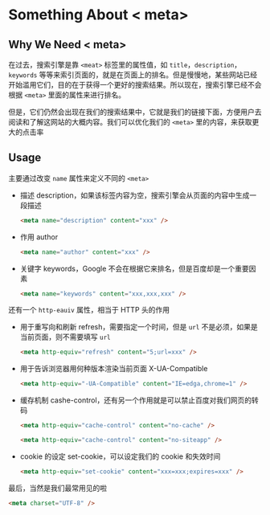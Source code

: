 # Something About < meta>

## Why We Need < meta> 

在过去，搜索引擎是靠 `<meat>` 标签里的属性值，如 `title`，`description`，`keywords` 等等来索引页面的，就是在页面上的排名。但是慢慢地，某些网站已经开始滥用它们，目的在于获得一个更好的搜索结果。所以现在，搜索引擎已经不会根据 `<meta>` 里面的属性来进行排名。

但是，它们仍然会出现在我们的搜索结果中，它就是我们的链接下面，方便用户去阅读和了解这网站的大概内容。我们可以优化我们的 `<meta>` 里的内容，来获取更大的点击率

## Usage

主要通过改变 `name` 属性来定义不同的 `<meta>`

- 描述 description，如果该标签内容为空，搜索引擎会从页面的内容中生成一段描述

    ```html
    <meta name="description" content="xxx" />
    ```
    
- 作用 author

    ```html
    <meta name="author" content="xxx" />
    ```
    
- 关键字 keywords，Google 不会在根据它来排名，但是百度却是一个重要因素

    ```html
    <meta name="keywords" content="xxx,xxx,xxx" />
    ```
    
还有一个 `http-eauiv` 属性，相当于 HTTP 头的作用

    
- 用于重写向和刷新 refresh，需要指定一个时间，但是 `url` 不是必须，如果是当前页面，则不需要填写 `url`

    ```html
    <meta http-equiv="refresh" content="5;url=xxx" />
    ```

- 用于告诉浏览器用何种版本渲染当前页面 X-UA-Compatible

    ```html
    <meta http-equiv="-UA-Compatible" content="IE=edga,chrome=1" />
    ```

- 缓存机制 cashe-control，还有另一个作用就是可以禁止百度对我们网页的转码
    
    ```html
    <meta http-equiv="cache-control" content="no-cache" />
    ```
    
    ```html
    <meta http-equiv="cache-control" content="no-siteapp" />
    ```

- cookie 的设定 set-cookie，可以设定我们的 cookie 和失效时间

    ```html
    <meta http-equiv="set-cookie" content="xxx=xxx;expires=xxx" />
    ```
    
最后，当然是我们最常用见的啦

```html
<meta charset="UTF-8" />
```